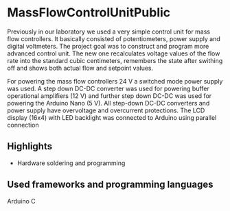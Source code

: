 # MassFlowControlUnitPublic
Previously in our laboratory we used a very simple control unit for mass flow controllers. It basically consisted of potentiometers, power supply and digital voltmeters. The project goal was to construct and program more advanced control unit. The new one recalculates voltage values of the flow rate into the standard cubic centimeters, remembers the state after swithing off and shows both actual flow and setpoint values.

For powering the mass flow controllers 24 V a switched mode power supply was used. A step down DC-DC converter was used for powering buffer operational amplifiers (12 V) and further step down DC-DC was used for powering the Arduino Nano (5 V). All step-down DC-DC converters and power supply have overvoltage and overcurrent protections. The LCD display (16x4) with LED backlight was connected to Arduino using parallel connection

## Highlights
* Hardware soldering and programming

## Used frameworks and programming languages
Arduino C
